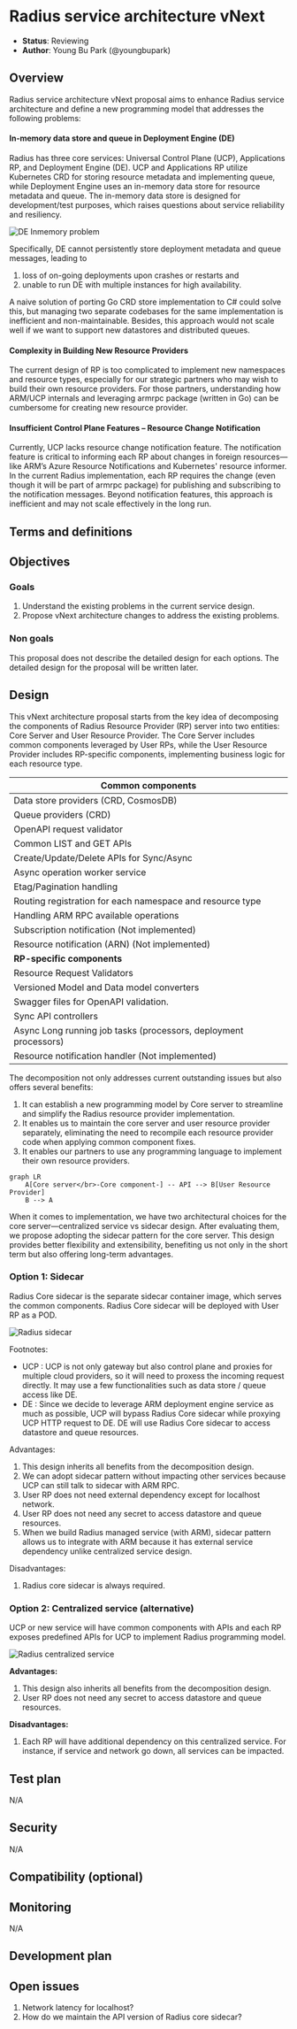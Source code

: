 # Radius service architecture vNext

* **Status**: Reviewing
* **Author**: Young Bu Park (@youngbupark)

## Overview

Radius service architecture vNext proposal aims to enhance Radius service architecture and define a new programming model that addresses the following problems:

#### In-memory data store and queue in Deployment Engine (DE)

Radius has three core services: Universal Control Plane (UCP), Applications RP, and Deployment Engine (DE). UCP and Applications RP utilize Kubernetes CRD for storing resource metadata and implementing queue, while Deployment Engine uses an in-memory data store for resource metadata and queue. The in-memory data store is designed for development/test purposes, which raises questions about service reliability and resiliency. 

![DE Inmemory problem](2023-06-arch-vnext/problem-inmem-de.png)
 
Specifically, DE cannot persistently store deployment metadata and queue messages, leading to
1.	loss of on-going deployments upon crashes or restarts and
2.	unable to run DE with multiple instances for high availability.

A naive solution of porting Go CRD store implementation to C# could solve this, but managing two separate codebases for the same implementation is inefficient and non-maintainable. Besides, this approach would not scale well if we want to support new datastores and distributed queues.

#### Complexity in Building New Resource Providers

The current design of RP is too complicated to implement new namespaces and resource types, especially for our strategic partners who may wish to build their own resource providers. For those partners, understanding how ARM/UCP internals and leveraging armrpc package (written in Go) can be cumbersome for creating new resource provider.

#### Insufficient Control Plane Features – Resource Change Notification

Currently, UCP lacks resource change notification feature. The notification feature is critical to informing each RP about changes in foreign resources—like ARM’s Azure Resource Notifications and Kubernetes' resource informer. In the current Radius implementation, each RP requires the change (even though it will be part of armrpc package) for publishing and subscribing to the notification messages. Beyond notification features, this approach is inefficient and may not scale effectively in the long run.


## Terms and definitions

<!--
Include any terms, definitions, or acronyms that are used in
this design document to assist the reader. They may or may not
be part of the user-facing experience once implemented, and can
be specific to this design context.
-->

## Objectives

### Goals

1. Understand the existing problems in the current service design.
2. Propose vNext architecture changes to address the existing problems.

### Non goals

This proposal does not describe the detailed design for each options. The detailed design for the proposal will be written later.

## Design

This vNext architecture proposal starts from the key idea of decomposing the components of Radius Resource Provider (RP) server into two entities: Core Server and User Resource Provider. The Core Server includes common components leveraged by User RPs, while the User Resource Provider includes RP-specific components, implementing business logic for each resource type.

| **Common components** |
|---|
| Data store providers (CRD, CosmosDB) |
| Queue providers (CRD) |
| OpenAPI request validator |
| Common LIST and GET APIs |
| Create/Update/Delete APIs for Sync/Async |
| Async operation worker service |
| Etag/Pagination handling |
| Routing registration for each namespace and resource type |
| Handling ARM RPC available operations |
| Subscription notification (Not implemented) |
| Resource notification (ARN) (Not implemented) |
| **RP-specific components** |
| Resource Request Validators |
| Versioned Model and Data model converters |
| Swagger files for OpenAPI validation. |
| Sync API controllers |
| Async Long running job tasks (processors, deployment processors) |
| Resource notification handler (Not implemented) |

<The components in Radius resource provider>

The decomposition not only addresses current outstanding issues but also offers several benefits:

1. It can establish a new programming model by Core server to streamline and simplify the Radius resource provider implementation.
2. It enables us to maintain the core server and user resource provider separately, eliminating the need to recompile each resource provider code when applying common component fixes.
3. It enables our partners to use any programming language to implement their own resource providers.

```mermaid
graph LR
	A[Core server</br>-Core component-] -- API --> B[User Resource Provider]
	B --> A
```


When it comes to implementation, we have two architectural choices for the core server—centralized service vs sidecar design. After evaluating them, we propose adopting the sidecar pattern for the core server. This design provides better flexibility and extensibility, benefiting us not only in the short term but also offering long-term advantages.

### Option 1: Sidecar
Radius Core sidecar is the separate sidecar container image, which serves the common components. Radius Core sidecar will be deployed with User RP as a POD.

![Radius sidecar](2023-06-arch-vnext/sidecar.png)

Footnotes:
* UCP : UCP is not only gateway but also control plane and proxies for multiple cloud providers, so it will need to proxess the incoming request directly. It may use a few functionalities such as data store / queue access like DE.
* DE : Since we decide to leverage ARM deployment engine service as much as possible, UCP will bypass Radius Core sidecar while proxying UCP HTTP request to DE. DE will use Radius Core sidecar to access datastore and queue resources.

Advantages:

1. This design inherits all benefits from the decomposition design.
1. We can adopt sidecar pattern without impacting other services because UCP can still talk to sidecar with ARM RPC. 
1. User RP does not need external dependency except for localhost network.
1. User RP does not need any secret to access datastore and queue resources.
1. When we build Radius managed service (with ARM), sidecar pattern allows us to integrate with ARM because it has external service dependency unlike centralized service design. 

Disadvantages:
1. Radius core sidecar is always required.

### Option 2: Centralized service (alternative)

UCP or new service will have common components with APIs and each RP exposes predefined APIs for UCP to implement Radius programming model. 

![Radius centralized service](2023-06-arch-vnext/central-service.png)

**Advantages:**
1. This design also inherits all benefits from the decomposition design.
2. User RP does not need any secret to access datastore and queue resources.

**Disadvantages:**
1. Each RP will have additional dependency on this centralized service. For instance, if service and network go down, all services can be impacted.


## Test plan

N/A

## Security

N/A

## Compatibility (optional)

<!--
Describe potential compatibility issues with other components, such as
incompatibility with older CLIs, and include any breaking changes to
behaviors or APIs.
-->

## Monitoring

N/A

## Development plan

<!--
Describe how you will deliver your features. This includes aligning work items
to features, scenarios, or requirements, defining what deliverable will be
checked in at each point in the product and estimating the cost of each work
item. Don’t forget to include the Unit Test and functional test in your
estimates.
-->

## Open issues

1. Network latency for localhost?
1. How do we maintain the API version of Radius core sidecar?
